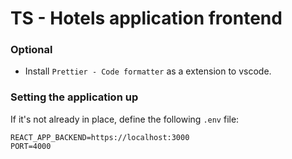# TS - Hotels application frontend

### Optional

- Install `Prettier - Code formatter` as a extension to vscode.

### Setting the application up

If it's not already in place, define the following `.env` file:

```
REACT_APP_BACKEND=https://localhost:3000
PORT=4000
```
